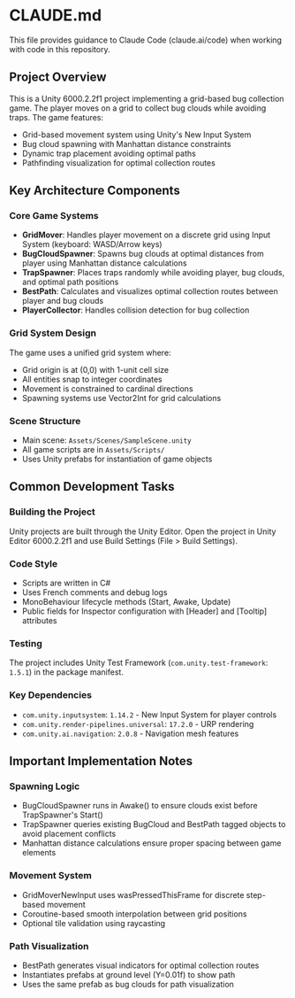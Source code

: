 # CLAUDE.md

This file provides guidance to Claude Code (claude.ai/code) when working with code in this repository.

## Project Overview

This is a Unity 6000.2.2f1 project implementing a grid-based bug collection game. The player moves on a grid to collect bug clouds while avoiding traps. The game features:

- Grid-based movement system using Unity's New Input System
- Bug cloud spawning with Manhattan distance constraints
- Dynamic trap placement avoiding optimal paths
- Pathfinding visualization for optimal collection routes

## Key Architecture Components

### Core Game Systems

- **GridMover**: Handles player movement on a discrete grid using Input System (keyboard: WASD/Arrow keys)
- **BugCloudSpawner**: Spawns bug clouds at optimal distances from player using Manhattan distance calculations
- **TrapSpawner**: Places traps randomly while avoiding player, bug clouds, and optimal path positions
- **BestPath**: Calculates and visualizes optimal collection routes between player and bug clouds
- **PlayerCollector**: Handles collision detection for bug collection

### Grid System Design

The game uses a unified grid system where:
- Grid origin is at (0,0) with 1-unit cell size
- All entities snap to integer coordinates
- Movement is constrained to cardinal directions
- Spawning systems use Vector2Int for grid calculations

### Scene Structure

- Main scene: `Assets/Scenes/SampleScene.unity`
- All game scripts are in `Assets/Scripts/`
- Uses Unity prefabs for instantiation of game objects

## Common Development Tasks

### Building the Project
Unity projects are built through the Unity Editor. Open the project in Unity Editor 6000.2.2f1 and use Build Settings (File > Build Settings).

### Code Style
- Scripts are written in C#
- Uses French comments and debug logs
- MonoBehaviour lifecycle methods (Start, Awake, Update)
- Public fields for Inspector configuration with [Header] and [Tooltip] attributes

### Testing
The project includes Unity Test Framework (`com.unity.test-framework`: `1.5.1`) in the package manifest.

### Key Dependencies
- `com.unity.inputsystem`: `1.14.2` - New Input System for player controls
- `com.unity.render-pipelines.universal`: `17.2.0` - URP rendering
- `com.unity.ai.navigation`: `2.0.8` - Navigation mesh features

## Important Implementation Notes

### Spawning Logic
- BugCloudSpawner runs in Awake() to ensure clouds exist before TrapSpawner's Start()
- TrapSpawner queries existing BugCloud and BestPath tagged objects to avoid placement conflicts
- Manhattan distance calculations ensure proper spacing between game elements

### Movement System
- GridMoverNewInput uses wasPressedThisFrame for discrete step-based movement
- Coroutine-based smooth interpolation between grid positions
- Optional tile validation using raycasting

### Path Visualization
- BestPath generates visual indicators for optimal collection routes
- Instantiates prefabs at ground level (Y=0.01f) to show path
- Uses the same prefab as bug clouds for path visualization